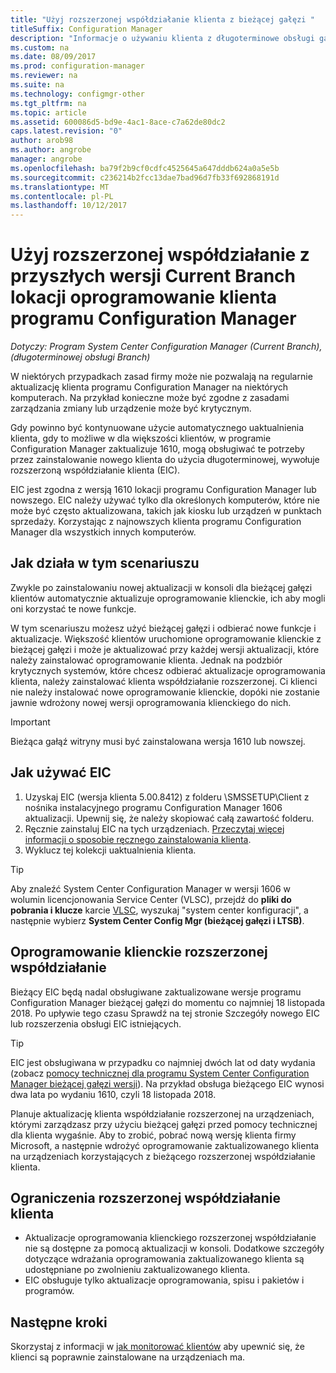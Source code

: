 ```yaml
---
title: "Użyj rozszerzonej współdziałanie klienta z bieżącej gałęzi "
titleSuffix: Configuration Manager
description: "Informacje o używaniu klienta z długoterminowe obsługi gałęzi programu Configuration Manager z lokacją bieżącej gałęzi."
ms.custom: na
ms.date: 08/09/2017
ms.prod: configuration-manager
ms.reviewer: na
ms.suite: na
ms.technology: configmgr-other
ms.tgt_pltfrm: na
ms.topic: article
ms.assetid: 600086d5-bd9e-4ac1-8ace-c7a62de80dc2
caps.latest.revision: "0"
author: arob98
ms.author: angrobe
manager: angrobe
ms.openlocfilehash: ba79f2b9cf0cdfc4525645a647dddb624a0a5e5b
ms.sourcegitcommit: c236214b2fcc13dae7bad96d7fb33f692868191d
ms.translationtype: MT
ms.contentlocale: pl-PL
ms.lasthandoff: 10/12/2017
---
```

# <a name="use-the-configuration-manager-client-software-for-extended-interoperability-with-future-versions-of-a-current-branch-site"></a>Użyj rozszerzonej współdziałanie z przyszłych wersji Current Branch lokacji oprogramowanie klienta programu Configuration Manager

*Dotyczy: Program System Center Configuration Manager (Current Branch), (długoterminowej obsługi Branch)*  

W niektórych przypadkach zasad firmy może nie pozwalają na regularnie aktualizację klienta programu Configuration Manager na niektórych komputerach. Na przykład konieczne może być zgodne z zasadami zarządzania zmiany lub urządzenie może być krytycznym.

Gdy powinno być kontynuowane użycie automatycznego uaktualnienia klienta, gdy to możliwe w dla większości klientów, w programie Configuration Manager zaktualizuje 1610, mogą obsługiwać te potrzeby przez zainstalowanie nowego klienta do użycia długoterminowej, wywołuje rozszerzoną współdziałanie klienta (EIC).

EIC jest zgodna z wersją 1610 lokacji programu Configuration Manager lub nowszego. EIC należy używać tylko dla określonych komputerów, które nie może być często aktualizowana, takich jak kiosku lub urządzeń w punktach sprzedaży. Korzystając z najnowszych klienta programu Configuration Manager dla wszystkich innych komputerów.

## <a name="how-this-scenario-works"></a>Jak działa w tym scenariuszu

Zwykle po zainstalowaniu nowej aktualizacji w konsoli dla bieżącej gałęzi klientów automatycznie aktualizuje oprogramowanie klienckie, ich aby mogli oni korzystać te nowe funkcje.

W tym scenariuszu możesz użyć bieżącej gałęzi i odbierać nowe funkcje i aktualizacje. Większość klientów uruchomione oprogramowanie klienckie z bieżącej gałęzi i może je aktualizować przy każdej wersji aktualizacji, które należy zainstalować oprogramowanie klienta. Jednak na podzbiór krytycznych systemów, które chcesz odbierać aktualizacje oprogramowania klienta, należy zainstalować klienta współdziałanie rozszerzonej. Ci klienci nie należy instalować nowe oprogramowanie klienckie, dopóki nie zostanie jawnie wdrożony nowej wersji oprogramowania klienckiego do nich.

>[!IMPORTANT]
>Bieżąca gałąź witryny musi być zainstalowana wersja 1610 lub nowszej.

## <a name="how-to-use-the-eic"></a>Jak używać EIC

1. Uzyskaj EIC (wersja klienta 5.00.8412) z folderu \SMSSETUP\Client z nośnika instalacyjnego programu Configuration Manager 1606 aktualizacji. Upewnij się, że należy skopiować całą zawartość folderu.
2. Ręcznie zainstaluj EIC na tych urządzeniach. [Przeczytaj więcej informacji o sposobie ręcznego zainstalowania klienta](/sccm/core/clients/deploy/deploy-clients-to-windows-computers#BKMK_Manual).
3. Wyklucz tej kolekcji uaktualnienia klienta.

>[!TIP]
>Aby znaleźć System Center Configuration Manager w wersji 1606 w wolumin licencjonowania Service Center (VLSC), przejdź do **pliki do pobrania i klucze** karcie [VLSC](https://www.microsoft.com/Licensing/servicecenter/Downloads/DownloadsAndKeys.aspx), wyszukaj "system center konfiguracji", a następnie wybierz **System Center Config Mgr (bieżącej gałęzi i LTSB)**.

## <a name="the-extended-interoperability-client-software"></a>Oprogramowanie klienckie rozszerzonej współdziałanie

Bieżący EIC będą nadal obsługiwane zaktualizowane wersje programu Configuration Manager bieżącej gałęzi do momentu co najmniej 18 listopada 2018. Po upływie tego czasu Sprawdź na tej stronie Szczegóły nowego EIC lub rozszerzenia obsługi EIC istniejących.

>[!TIP]
>EIC jest obsługiwana w przypadku co najmniej dwóch lat od daty wydania (zobacz [pomocy technicznej dla programu System Center Configuration Manager bieżącej gałęzi wersji](/sccm/core/servers/manage/current-branch-versions-supported)). Na przykład obsługa bieżącego EIC wynosi dwa lata po wydaniu 1610, czyli 18 listopada 2018.

Planuje aktualizację klienta współdziałanie rozszerzonej na urządzeniach, którymi zarządzasz przy użyciu bieżącej gałęzi przed pomocy technicznej dla klienta wygaśnie. Aby to zrobić, pobrać nową wersję klienta firmy Microsoft, a następnie wdrożyć oprogramowanie zaktualizowanego klienta na urządzeniach korzystających z bieżącego rozszerzonej współdziałanie klienta.

## <a name="limitations-of-the-extended-interoperability-client"></a>Ograniczenia rozszerzonej współdziałanie klienta

- Aktualizacje oprogramowania klienckiego rozszerzonej współdziałanie nie są dostępne za pomocą aktualizacji w konsoli. Dodatkowe szczegóły dotyczące wdrażania oprogramowania zaktualizowanego klienta są udostępniane po zwolnieniu zaktualizowanego klienta.
- EIC obsługuje tylko aktualizacje oprogramowania, spisu i pakietów i programów.

## <a name="next-steps"></a>Następne kroki

Skorzystaj z informacji w [jak monitorować klientów](/sccm/core/clients/manage/monitor-clients) aby upewnić się, że klienci są poprawnie zainstalowane na urządzeniach ma.
